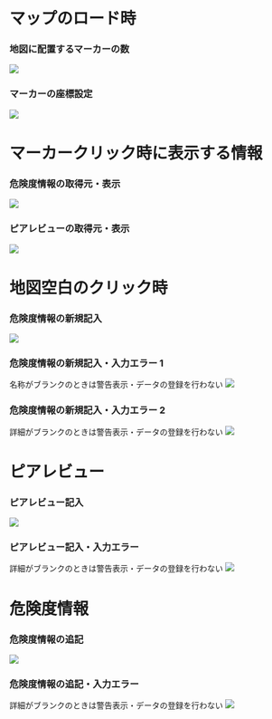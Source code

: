 # マップのロード時

### 地図に配置するマーカーの数
![](https://github.com/YuhichYOC/threat_map/blob/master/images/%E8%A8%AD%E8%A8%88%E6%9B%B8B/%E8%A8%AD%E8%A8%88%E6%9B%B8B-%E3%83%9E%E3%83%83%E3%83%97%E3%81%AE%E3%83%AD%E3%83%BC%E3%83%891.png)

### マーカーの座標設定
![](https://github.com/YuhichYOC/threat_map/blob/master/images/%E8%A8%AD%E8%A8%88%E6%9B%B8B/%E8%A8%AD%E8%A8%88%E6%9B%B8B-%E3%83%9E%E3%83%83%E3%83%97%E3%81%AE%E3%83%AD%E3%83%BC%E3%83%892.png)

# マーカークリック時に表示する情報

### 危険度情報の取得元・表示
![](https://github.com/YuhichYOC/threat_map/blob/master/images/%E8%A8%AD%E8%A8%88%E6%9B%B8B/%E8%A8%AD%E8%A8%88%E6%9B%B8B-%E3%83%9E%E3%83%BC%E3%82%AB%E3%83%BC%E3%81%AE%E3%82%AF%E3%83%AA%E3%83%83%E3%82%AF1.png)

### ピアレビューの取得元・表示
![](https://github.com/YuhichYOC/threat_map/blob/master/images/%E8%A8%AD%E8%A8%88%E6%9B%B8B/%E8%A8%AD%E8%A8%88%E6%9B%B8B-%E3%83%9E%E3%83%BC%E3%82%AB%E3%83%BC%E3%81%AE%E3%82%AF%E3%83%AA%E3%83%83%E3%82%AF2.png)

# 地図空白のクリック時

### 危険度情報の新規記入
![](https://github.com/YuhichYOC/threat_map/blob/master/images/%E8%A8%AD%E8%A8%88%E6%9B%B8B/%E8%A8%AD%E8%A8%88%E6%9B%B8B-%E5%9C%B0%E5%9B%B3%E7%A9%BA%E7%99%BD%E3%81%AE%E3%82%AF%E3%83%AA%E3%83%83%E3%82%AF%EF%BD%9E%E6%96%B0%E8%A6%8F%E8%A8%98%E5%85%A51.png)

### 危険度情報の新規記入・入力エラー 1
名称がブランクのときは警告表示・データの登録を行わない
![](https://github.com/YuhichYOC/threat_map/blob/master/images/%E8%A8%AD%E8%A8%88%E6%9B%B8B/%E8%A8%AD%E8%A8%88%E6%9B%B8B-%E5%9C%B0%E5%9B%B3%E7%A9%BA%E7%99%BD%E3%81%AE%E3%82%AF%E3%83%AA%E3%83%83%E3%82%AF%EF%BD%9E%E6%96%B0%E8%A6%8F%E8%A8%98%E5%85%A52.png)

### 危険度情報の新規記入・入力エラー 2
詳細がブランクのときは警告表示・データの登録を行わない
![](https://github.com/YuhichYOC/threat_map/blob/master/images/%E8%A8%AD%E8%A8%88%E6%9B%B8B/%E8%A8%AD%E8%A8%88%E6%9B%B8B-%E5%9C%B0%E5%9B%B3%E7%A9%BA%E7%99%BD%E3%81%AE%E3%82%AF%E3%83%AA%E3%83%83%E3%82%AF%EF%BD%9E%E6%96%B0%E8%A6%8F%E8%A8%98%E5%85%A53.png)

# ピアレビュー

### ピアレビュー記入
![](https://github.com/YuhichYOC/threat_map/blob/master/images/%E8%A8%AD%E8%A8%88%E6%9B%B8B/%E8%A8%AD%E8%A8%88%E6%9B%B8B-%E3%83%94%E3%82%A2%E3%83%AC%E3%83%93%E3%83%A5%E3%83%BC%E8%A8%98%E5%85%A51.png)

### ピアレビュー記入・入力エラー
詳細がブランクのときは警告表示・データの登録を行わない
![](https://github.com/YuhichYOC/threat_map/blob/master/images/%E8%A8%AD%E8%A8%88%E6%9B%B8B/%E8%A8%AD%E8%A8%88%E6%9B%B8B-%E3%83%94%E3%82%A2%E3%83%AC%E3%83%93%E3%83%A5%E3%83%BC%E8%A8%98%E5%85%A52.png)

# 危険度情報

### 危険度情報の追記
![](https://github.com/YuhichYOC/threat_map/blob/master/images/%E8%A8%AD%E8%A8%88%E6%9B%B8B/%E8%A8%AD%E8%A8%88%E6%9B%B8B-%E5%8D%B1%E9%99%BA%E5%BA%A6%E6%83%85%E5%A0%B1%E8%BF%BD%E8%A8%981.png)

### 危険度情報の追記・入力エラー
詳細がブランクのときは警告表示・データの登録を行わない
![](https://github.com/YuhichYOC/threat_map/blob/master/images/%E8%A8%AD%E8%A8%88%E6%9B%B8B/%E8%A8%AD%E8%A8%88%E6%9B%B8B-%E5%8D%B1%E9%99%BA%E5%BA%A6%E6%83%85%E5%A0%B1%E8%BF%BD%E8%A8%982.png)